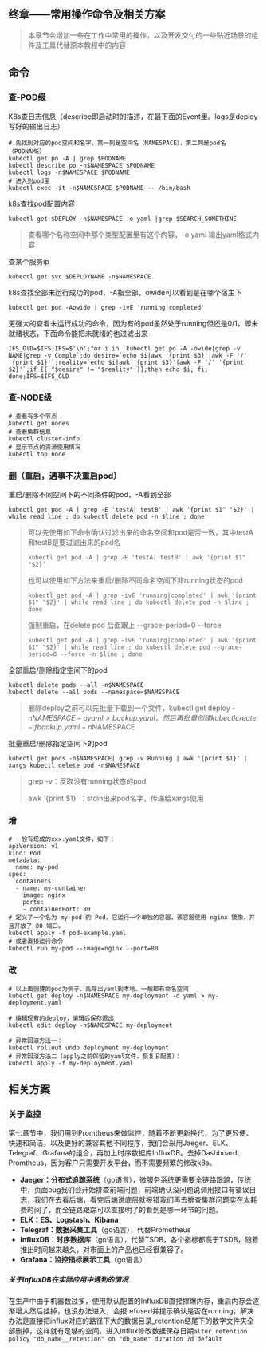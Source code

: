 ## 终章——常用操作命令及相关方案

> 本章节会增加一些在工作中常用的操作，以及开发交付的一些贴近场景的组件及工具代替原本教程中的内容



## 命令

### 查-POD级

K8s查日志信息（describe即启动时的描述，在最下面的Event里。logs是deploy写好的输出日志）

~~~
# 先找到对应的pod空间和名字，第一列是空间名（NAMESPACE），第二列是pod名（PODNAME）
kubectl get po -A | grep $PODNAME 
kubectl describe po -n$NAMESPACE $PODNAME
kubectl logs -n$NAMESPACE $PODNAME
# 进入到pod里
kubectl exec -it -n$NAMESPACE $PODNAME -- /bin/bash
~~~

k8s查找pod配置内容

~~~
kubectl get $DEPLOY -n$NAMESPACE -o yaml |grep $SEARCH_SOMETHINE
~~~

> 查看哪个名称空间中那个类型配置里有这个内容，-o yaml 输出yaml格式内容

查某个服务ip

~~~
kubectl get svc $DEPLOYNAME -n$NAMESPACE
~~~

k8s查找全部未运行成功的pod，-A指全部，owide可以看到是在哪个宿主下

~~~
kubectl get pod -Aowide | grep -ivE 'running|completed' 
~~~

更强大的查看未运行成功的命令，因为有的pod虽然处于running但还是0/1，即未就绪状态，下面命令能把未就绪的也过滤出来

~~~
IFS_OlD=$IFS;IFS=$'\n';for i in `kubectl get po -A -owide|grep -v NAME|grep -v Comple`;do desire=`echo $i|awk '{print $3}'|awk -F '/' '{print $1}'`;reality=`echo $i|awk '{print $3}'|awk -F '/' '{print $2}'`;if [[ "$desire" != "$reality" ]];then echo $i; fi; done;IFS=$IFS_OLD
~~~



### 查-NODE级

~~~
# 查看有多个节点
kubectl get nodes
# 查看集群信息
kubectl cluster-info
# 显示节点的资源使用情况
kubectl top node
~~~



### 删（重启，遇事不决重启pod）

重启/删除不同空间下的不同条件的pod，-A看到全部

~~~
kubectl get pod -A | grep -E 'testA| testB' | awk '{print $1" "$2}' | while read line ; do kubectl delete pod -n $line ; done
~~~

> 可以先使用如下命令确认过滤出来的命名空间和pod是否一致，其中testA和testB是要过滤出来的pod名
>
> ~~~
> kubectl get pod -A | grep -E 'testA| testB' | awk '{print $1" "$2}' 
> ~~~
>
> 也可以使用如下方法来重启/删除不同命名空间下非running状态的pod
>
> ~~~
> kubectl get pod -A | grep -ivE 'running|completed' | awk '{print $1" "$2}' | while read line ; do kubectl delete pod -n $line ; done
> ~~~
>
> 强制重启，在delete pod 后面跟上 --grace-period=0 --force
>
> ~~~
> kubectl get pod -A | grep -ivE 'running|completed' | awk '{print $1" "$2}' | while read line ; do kubectl delete pod --grace-period=0 --force -n $line ; done
> ~~~
>
> 

全部重启/删除指定空间下的pod

~~~
kubectl delete pods --all -n$NAMESPACE
kubectl delete --all pods --namespace=$NAMESPACE
~~~

> 删除deploy之前可以先批量下载到一个文件，kubectl get deploy -n$NAMESPACE -o yaml > backup.yaml，然后再批量创建 kubectl create -f backup.yaml  -n$NAMESPACE

批量重启/删除指定空间下的pod

~~~
kubectl get pods -n$NAMESPACE| grep -v Running | awk '{print $1}' | xargs kubectl delete pod -n$NAMESPACE
~~~

> grep -v：反取没有running状态的pod
>
>  awk '{print $1}' ：stdin出来pod名字，传递给xargs使用



### 增

~~~
# 一般有现成的xxx.yaml文件，如下：
apiVersion: v1
kind: Pod
metadata:
  name: my-pod
spec:
  containers:
  - name: my-container
    image: nginx
    ports:
    - containerPort: 80
# 定义了一个名为 my-pod 的 Pod，它运行一个单独的容器，该容器使用 nginx 镜像，并且开放了 80 端口。
kubectl apply -f pod-example.yaml
# 或者直接运行命令
kubectl run my-pod --image=nginx --port=80
~~~



### 改

~~~
# 以上面创建的pod为例子，先导出yaml到本地。一般都有命名空间
kubectl get deploy -n$NAMESPACE my-deployment -o yaml > my-deployment.yaml

# 编辑现有的deploy，编辑后保存退出
kubectl edit deploy -n$NAMESPACE my-deployment

# 异常回滚方法一：
kubectl rollout undo deployment my-deployment
# 异常回滚方法二（apply之前保留的yaml文件，恢复旧配置）：
kubectl apply -f my-deployment.yaml
~~~



## 相关方案

### 关于监控

第七章节中，我们用到Promtheus来做监控，随着不断更新换代，为了更轻便、快速和简洁，以及更好的兼容其他不同程序，我们会采用Jaeger、ELK、Telegraf、Grafana的组合，再加上时序数据库InfluxDB。去掉Dashboard、Promtheus，因为客户只需要开发平台，而不需要频繁的修改k8s。

- **Jaeger：分布式追踪系统**（go语言），微服务系统更需要全链路跟踪，传统中，页面bug我们会开始排查前端问题，前端确认没问题说调用接口有错误日志，我们在去看后端，看完后端说底层就报错我们再去排查集群问题实在太耗费时间了，而全链路跟踪可以直接明了的看到是哪一环节的问题。
- **ELK：ES、Logstash、Kibana**
- **Telegraf：数据采集工具**（go语言），代替Prometheus
- **InfluxDB：时序数据库**（go语言），代替TSDB，各个指标都高于TSDB，随着推出时间越来越久，对市面上的产品也已经很兼容了。
- **Grafana：监控指标展示工具**（go语言）

##### 关于InfluxDB在实际应用中遇到的情况

在生产中由于机器数过多，使用默认配置的InfluxDB直接撑爆内存，重启内存会逐渐增大然后挂掉，也没办法进入，会报refused并提示确认是否在running，解决办法是直接把influx对应的路径下大的数据目录_retention结尾下的数字文件夹全部删掉，这样就有足够的空间，进入influx修改数据保存日期`alter retention policy "db_name__retention" on "db_name" duration 7d default`